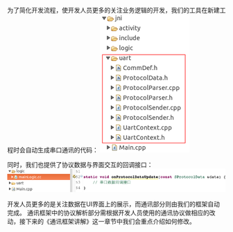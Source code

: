 为了简化开发流程，使开发人员更多的关注业务逻辑的开发，我们的工具在新建工程时会自动生成串口通讯的代码：
![](images/Screenshotfrom2018-06-06160506.png)

同时，我们也提供了协议数据与界面交互的回调接口：
![](images/Screenshotfrom2018-06-06162409.png)

开发人员更多的是关注数据在UI界面上的展示，而通讯部分则由我们的框架自动完成。
通讯框架中的协议解析部分需根据开发人员使用的通讯协议做相应的改动，接下来的《通讯框架讲解》这一章节中我们会重点介绍如何修改。